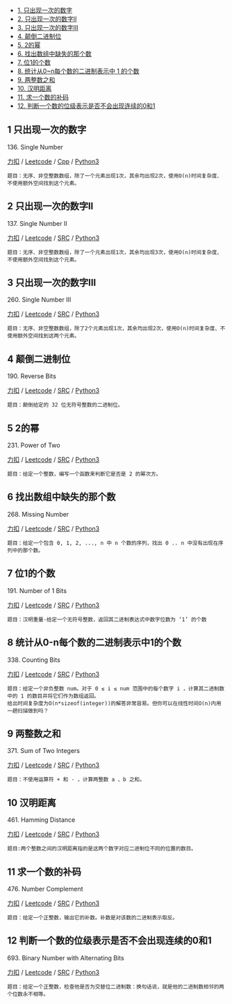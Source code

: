 <!-- GFM-TOC -->
* [1. 只出现一次的数字](#1-只出现一次的数字)
* [2. 只出现一次的数字II](#2-只出现一次的数字II)
* [3. 只出现一次的数字III](#3-只出现一次的数字III)
* [4. 颠倒二进制位](#4-颠倒二进制位)
* [5. 2的幂](#5-2的幂)
* [6. 找出数组中缺失的那个数](#6-找出数组中缺失的那个数)
* [7. 位1的个数](#7-位1的个数)
* [8. 统计从0~n每个数的二进制表示中 1 的个数](#8-统计从0-n每个数的二进制表示中1的个数)
* [9. 两整数之和](#9-两整数之和)
* [10. 汉明距离](#10-汉明距离)
* [11. 求一个数的补码](#11-求一个数的补码)
* [12. 判断一个数的位级表示是否不会出现连续的0和1](#12-判断一个数的位级表示是否不会出现连续的0和1)
<!-- GFM-TOC -->

## 1 只出现一次的数字
136\. Single Number

[力扣](https://leetcode-cn.com/problems/single-number/) / [Leetcode](https://leetcode.com/problems/single-number/) / [Cpp](../ds_9_bit_operation/L136.cpp) / [Python3](../python-algorithm/ds_9_bit_operation/L136.py)
```
题目：无序、非空整数数组，除了一个元素出现1次，其余均出现2次，使用O(n)时间复杂度、不使用额外空间找到这个元素。
```
## 2 只出现一次的数字II
137\. Single Number II

[力扣](https://leetcode-cn.com/problems/single-number-ii/) / [Leetcode](https://leetcode.com/problems/single-number-ii/) / [SRC](../ds_9_bit_operation/L137-m.cpp) / [Python3](../python-algorithm/ds_9_bit_operation/L137-m.py)
```
题目：无序、非空整数数组，除了一个元素出现1次，其余均出现3次，使用O(n)时间复杂度、不使用额外空间找到这个元素。
```

## 3 只出现一次的数字III
260\. Single Number III

[力扣](https://leetcode-cn.com/problems/single-number-iii/) / [Leetcode](https://leetcode.com/problems/single-number-iii/) / [SRC](../ds_9_bit_operation/L260-m.cpp) / [Python3](../python-algorithm/ds_9_bit_operation/L260-m.py)
```
题目：无序、非空整数数组，除了2个元素出现1次，其余均出现2次，使用O(n)时间复杂度、不使用额外空间找到这两个元素。
```

## 4 颠倒二进制位
190\. Reverse Bits

[力扣](https://leetcode-cn.com/problems/reverse-bits/) / [Leetcode](https://leetcode.com/problems/reverse-bits/) / [SRC](../ds_9_bit_operation/L190.cpp) / [Python3](../python-algorithm/ds_9_bit_operation/L190.py)
```
题目：颠倒给定的 32 位无符号整数的二进制位。
```



## 5 2的幂
231\. Power of Two 

[力扣](https://leetcode-cn.com/problems/power-of-two/) / [Leetcode](https://leetcode.com/problems/power-of-two/) / [SRC](../ds_9_bit_operation/L231.cpp) / [Python3](../python-algorithm/ds_9_bit_operation/L231.py)
```
题目：给定一个整数，编写一个函数来判断它是否是 2 的幂次方。
```

## 6 找出数组中缺失的那个数
268\. Missing Number	 

[力扣](https://leetcode-cn.com/problems/missing-number/) / [Leetcode](https://leetcode.com/problems/missing-number/) / [SRC](../ds_7_array_inplace/L268.cpp) / [Python3](../python-algorithm/ds_9_bit_operation/L268.py)
```
题目：给定一个包含 0, 1, 2, ..., n 中 n 个数的序列，找出 0 .. n 中没有出现在序列中的那个数。
```

## 7 位1的个数
191\. Number of 1 Bits

[力扣](https://leetcode-cn.com/problems/number-of-1-bits/) / [Leetcode](https://leetcode.com/problems/number-of-1-bits/) / [SRC](../ds_9_bit_operation/L191.cpp) / [Python3](../python-algorithm/ds_9_bit_operation/L191.py)
```
题目：汉明重量-给定一个无符号整数，返回其二进制表达式中数字位数为 ‘1’ 的个数
```

## 8 统计从0-n每个数的二进制表示中1的个数 
338\. Counting Bits

[力扣](https://leetcode-cn.com/problems/counting-bits/) / [Leetcode](https://leetcode.com/problems/counting-bits/) / [SRC](../algo_05_dynamic_plan/L338-m.cpp) / [Python3](../python-algorithm/ds_9_bit_operation/L338-m.py)
```
题目：给定一个非负整数 num。对于 0 ≤ i ≤ num 范围中的每个数字 i ，计算其二进制数中的 1 的数目并将它们作为数组返回。
给出时间复杂度为O(n*sizeof(integer))的解答非常容易。但你可以在线性时间O(n)内用一趟扫描做到吗？
```

## 9 两整数之和
371\. Sum of Two Integers	

[力扣](https://leetcode-cn.com/problems/sum-of-two-integers/) / [Leetcode](https://leetcode.com/problems/sum-of-two-integers/) / [SRC](../ds_9_bit_operation/L371-m.cpp) / [Python3](../python-algorithm/ds_9_bit_operation/L371-m.py)
```
题目：不使用运算符 + 和 - ，计算两整数 a 、b 之和。
```

## 10 汉明距离
461\. Hamming Distance

[力扣](https://leetcode-cn.com/problems/hamming-distance/) / [Leetcode](https://leetcode.com/problems/hamming-distance/) / [SRC](../ds_9_bit_operation/L461.cpp) / [Python3](../python-algorithm/ds_9_bit_operation/L461.py)
```
题目:两个整数之间的汉明距离指的是这两个数字对应二进制位不同的位置的数目。
```

## 11 求一个数的补码
476\. Number Complement

[力扣](https://leetcode-cn.com/problems/number-complement/) / [Leetcode](https://leetcode.com/problems/number-complement/) / [SRC](../ds_9_bit_operation/L476.cpp) / [Python3](../python-algorithm/ds_9_bit_operation/L476.py)
```
题目：给定一个正整数，输出它的补数。补数是对该数的二进制表示取反。
```

## 12 判断一个数的位级表示是否不会出现连续的0和1
693\. Binary Number with Alternating Bits

[力扣](https://leetcode-cn.com/problems/binary-number-with-alternating-bits/) / [Leetcode](https://leetcode.com/problems/binary-number-with-alternating-bits/) / [SRC](../ds_9_bit_operation/L693.cpp) / [Python3](../python-algorithm/ds_9_bit_operation/L693.py)
```
题目：给定一个正整数，检查他是否为交替位二进制数：换句话说，就是他的二进制数相邻的两个位数永不相等。
```


